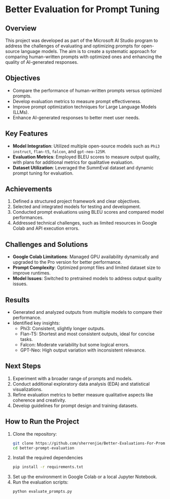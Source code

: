 # Better Evaluation for Prompt Tuning

## Overview

This project was developed as part of the Microsoft AI Studio program to address the challenges of evaluating and optimizing prompts for open-source language models. The aim is to create a systematic approach for comparing human-written prompts with optimized ones and enhancing the quality of AI-generated responses.

## Objectives

- Compare the performance of human-written prompts versus optimized prompts.
- Develop evaluation metrics to measure prompt effectiveness.
- Improve prompt optimization techniques for Large Language Models (LLMs).
- Enhance AI-generated responses to better meet user needs.

## Key Features

- **Model Integration**: Utilized multiple open-source models such as `Phi3 instruct`, `flan-t5`, `falcon`, and `gpt-neo-125M`.
- **Evaluation Metrics**: Employed BLEU scores to measure output quality, with plans for additional metrics for qualitative evaluation.
- **Dataset Utilization**: Leveraged the SummEval dataset and dynamic prompt tuning for evaluation.

## Achievements

1. Defined a structured project framework and clear objectives.
2. Selected and integrated models for testing and development.
3. Conducted prompt evaluations using BLEU scores and compared model performances.
4. Addressed technical challenges, such as limited resources in Google Colab and API execution errors.

## Challenges and Solutions

- **Google Colab Limitations**: Managed GPU availability dynamically and upgraded to the Pro version for better performance.
- **Prompt Complexity**: Optimized prompt files and limited dataset size to improve runtimes.
- **Model Issues**: Switched to pretrained models to address output quality issues.

## Results

- Generated and analyzed outputs from multiple models to compare their performance.
- Identified key insights:
  - Phi3: Consistent, slightly longer outputs.
  - Flan-T5: Shortest and most consistent outputs, ideal for concise tasks.
  - Falcon: Moderate variability but some logical errors.
  - GPT-Neo: High output variation with inconsistent relevance.

## Next Steps

1. Experiment with a broader range of prompts and models.
2. Conduct additional exploratory data analysis (EDA) and statistical visualizations.
3. Refine evaluation metrics to better measure qualitative aspects like coherence and creativity.
4. Develop guidelines for prompt design and training datasets.

## How to Run the Project

1. Clone the repository:
   ```bash
   git clone https://github.com/sherrenjie/Better-Evaluations-For-Prompt-Tuning.git
   cd better-prompt-evaluation
2. Install the required dependencies
    ```bash
    pip install -r requirements.txt
3. Set up the environment in Google Colab or a local Jupyter Notebook.
4. Run the evaluation scripts:
   ```bach
   python evaluate_prompts.py
